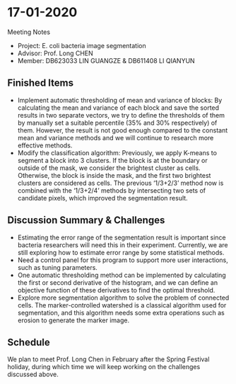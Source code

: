 # 17-01-2020 
Meeting Notes
* Project: E. coli bacteria image segmentation
* Advisor: Prof. Long CHEN
* Member: DB623033 LIN GUANGZE & DB611408 LI QIANYUN

## Finished Items
* Implement automatic thresholding of mean and variance of blocks: By calculating the mean and variance of each block and save the sorted results in two separate vectors, we try to define the thresholds of them by manually set a suitable percentile (35% and 30% respectively) of them. However, the result is not good enough compared to the constant mean and variance methods and we will continue to research more effective methods.
* Modify the classification algorithm: Previously, we apply K-means to segment a block into 3 clusters. If the block is at the boundary or outside of the mask, we consider the brightest cluster as cells. Otherwise, the block is inside the mask, and the first two brightest clusters are considered as cells. The previous ‘1/3+2/3’ method now is combined with the ‘1/3+2/4’ methods by intersecting two sets of candidate pixels, which improved the segmentation result.

## Discussion Summary & Challenges
* Estimating the error range of the segmentation result is important since bacteria researchers will need this in their experiment. Currently, we are still exploring how to estimate error range by some statistical methods.
* Need a control panel for this program to support more user interactions, such as tuning parameters.
* One automatic thresholding method can be implemented by calculating the first or second derivative of the histogram, and we can define an objective function of these derivatives to find the optimal threshold.
* Explore more segmentation algorithm to solve the problem of connected cells. The marker-controlled watershed is a classical algorithm used for segmentation, and this algorithm needs some extra operations such as erosion to generate the marker image.

## Schedule
We plan to meet Prof. Long Chen in February after the Spring Festival holiday, during which time we will keep working on the challenges discussed above.
